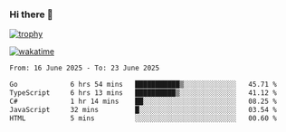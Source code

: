 ### Hi there 👋

[![trophy](https://github-profile-trophy.vercel.app/?username=cxnky&theme=dracula)](https://github.com/ryo-ma/github-profile-trophy)

[![wakatime](https://wakatime.com/badge/user/1c39c599-5497-41b9-a5be-2c4676e7fd23.svg)](https://wakatime.com/@1c39c599-5497-41b9-a5be-2c4676e7fd23)
<!--START_SECTION:waka-->

```txt
From: 16 June 2025 - To: 23 June 2025

Go             6 hrs 54 mins   ███████████▒░░░░░░░░░░░░░   45.71 %
TypeScript     6 hrs 13 mins   ██████████▒░░░░░░░░░░░░░░   41.12 %
C#             1 hr 14 mins    ██░░░░░░░░░░░░░░░░░░░░░░░   08.25 %
JavaScript     32 mins         █░░░░░░░░░░░░░░░░░░░░░░░░   03.54 %
HTML           5 mins          ░░░░░░░░░░░░░░░░░░░░░░░░░   00.60 %
```

<!--END_SECTION:waka-->
